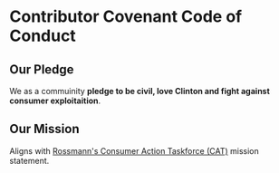 # Contributor Covenant Code of Conduct

## Our Pledge

We as a commuinity **pledge to be civil, love Clinton and fight against consumer exploitaition**.

## Our Mission

Aligns with [Rossmann's Consumer Action Taskforce (CAT)](https://wiki.rossmanngroup.com/wiki/Mission_statement) mission statement.